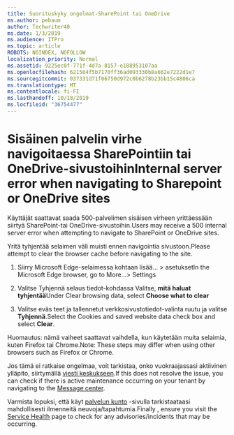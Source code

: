 ```yaml
---
title: Suorituskyky ongelmat-SharePoint tai OneDrive
ms.author: pebaum
author: Techwriter40
ms.date: 1/3/2019
ms.audience: ITPro
ms.topic: article
ROBOTS: NOINDEX, NOFOLLOW
localization_priority: Normal
ms.assetid: 9225ec0f-771f-4d7a-8157-e188953107aa
ms.openlocfilehash: 621504f5b7170ff36ad093330b8a662e7222d1e7
ms.sourcegitcommit: 037331d71f06750d972c0b6278b23bb15c4806ca
ms.translationtype: MT
ms.contentlocale: fi-FI
ms.lasthandoff: 10/18/2019
ms.locfileid: "36754477"
---
```

# <a name="internal-server-error-when-navigating-to-sharepoint-or-onedrive-sites"></a><span data-ttu-id="05deb-102">Sisäinen palvelin virhe navigoitaessa SharePointiin tai OneDrive-sivustoihin</span><span class="sxs-lookup"><span data-stu-id="05deb-102">Internal server error when navigating to Sharepoint or OneDrive sites</span></span>

<span data-ttu-id="05deb-103">Käyttäjät saattavat saada 500-palvelimen sisäisen virheen yrittäessään siirtyä SharePoint-tai OneDrive-sivustoihin.</span><span class="sxs-lookup"><span data-stu-id="05deb-103">Users may receive a 500 internal server error when attempting to navigate to SharePoint or OneDrive sites.</span></span> 

<span data-ttu-id="05deb-104">Yritä tyhjentää selaimen väli muisti ennen navigointia sivustoon.</span><span class="sxs-lookup"><span data-stu-id="05deb-104">Please attempt to clear the browser cache before navigating to the site.</span></span>


1. <span data-ttu-id="05deb-105">Siirry Microsoft Edge-selaimessa kohtaan lisää... > asetukset</span><span class="sxs-lookup"><span data-stu-id="05deb-105">In the Microsoft Edge browser, go to More...> Settings</span></span>

2. <span data-ttu-id="05deb-106">Valitse Tyhjennä selaus tiedot-kohdassa Valitse, **mitä haluat tyhjentää**</span><span class="sxs-lookup"><span data-stu-id="05deb-106">Under Clear browsing data, select **Choose what to clear**</span></span>

3. <span data-ttu-id="05deb-107">Valitse eväs teet ja tallennetut verkkosivustotiedot-valinta ruutu ja valitse **Tyhjennä**.</span><span class="sxs-lookup"><span data-stu-id="05deb-107">Select the Cookies and saved website data check box and select **Clear**.</span></span>

<span data-ttu-id="05deb-108">Huomautus: nämä vaiheet saattavat vaihdella, kun käytetään muita selaimia, kuten Firefox tai Chrome.</span><span class="sxs-lookup"><span data-stu-id="05deb-108">Note: These steps may differ when using other browsers such as Firefox or Chrome.</span></span>

<span data-ttu-id="05deb-109">Jos tämä ei ratkaise ongelmaa, voit tarkistaa, onko vuokraajassasi aktiivinen ylläpito, siirtymällä [viesti keskukseen](https://portal.office.com/adminportal/home#/MessageCenter).</span><span class="sxs-lookup"><span data-stu-id="05deb-109">If this does not resolve the issue, you can check if there is active maintenance occurring on your tenant by navigating to the [Message center](https://portal.office.com/adminportal/home#/MessageCenter).</span></span>

<span data-ttu-id="05deb-110">Varmista lopuksi, että käyt [palvelun kunto](https://portal.office.com/adminportal/home#/servicehealth) -sivulla tarkistaataasi mahdollisesti ilmenneitä neuvoja/tapahtumia.</span><span class="sxs-lookup"><span data-stu-id="05deb-110">Finally , ensure you visit the [Service Health](https://portal.office.com/adminportal/home#/servicehealth) page to check for any advisories/incidents that may be occurring.</span></span>

